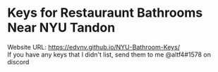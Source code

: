 # Keys for Restauraunt Bathrooms Near NYU Tandon
Website URL: https://edvnv.github.io/NYU-Bathroom-Keys/  
If you have any keys that I didn't list, send them to me @altf4#1578 on discord
